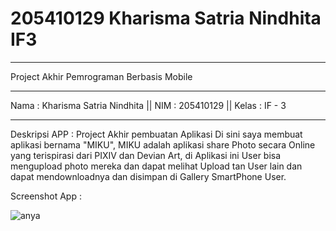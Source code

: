 # 205410129 Kharisma Satria Nindhita IF3
------------------------------------------
Project Akhir Pemrograman Berbasis Mobile

------------------------------------------
Nama : Kharisma Satria Nindhita ||
NIM : 205410129 ||
Kelas : IF - 3


------------------------------------------
Deskripsi APP :
Project Akhir pembuatan Aplikasi
Di sini saya membuat aplikasi bernama "MIKU", MIKU adalah aplikasi share Photo secara Online yang
terispirasi dari PIXIV dan Devian Art, di Aplikasi ini User bisa mengupload photo mereka dan dapat
melihat Upload tan User lain dan dapat mendownloadnya dan disimpan di Gallery SmartPhone User.

Screenshot App :

![anya](https://user-images.githubusercontent.com/78133295/211031835-48ec9916-e3de-4e49-bb89-75c837e6da83.jpg)
